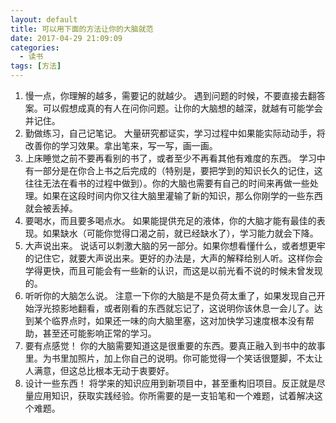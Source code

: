 ```yaml
---
layout: default
title: 可以用下面的方法让你的大脑就范
date: 2017-04-29 21:09:09
categories:
  - 读书
tags: [方法]
---
```


1. 慢一点，你理解的越多，需要记的就越少。
遇到问题的时候，不要直接去翻答案。可以假想成真的有人在问你问题。让你的大脑想的越深，就越有可能学会并记住。
2. 勤做练习，自己记笔记。
大量研究都证实，学习过程中如果能实际动动手，将改善你的学习效果。拿出笔来，写一写，画一画。
3. 上床睡觉之前不要再看别的书了，或者至少不再看其他有难度的东西。
学习中有一部分是在你合上书之后完成的（特别是，要把学到的知识长久的记住，这往往无法在看书的过程中做到）。你的大脑也需要有自己的时间来再做一些处理。如果在这段时间内你又往大脑里灌输了新的知识，那么你刚学的一些东西就会被丢掉。
4. 要喝水，而且要多喝点水。
如果能提供充足的液体，你的大脑才能有最佳的表现。如果缺水（可能你觉得口渴之前，就已经缺水了），学习能力就会下降。
5. 大声说出来。
说话可以刺激大脑的另一部分。如果你想看懂什么，或者想更牢的记住它，就要大声说出来。更好的办法是，大声的解释给别人听。这样你会学得更快，而且可能会有一些新的认识，而这是以前光看不说的时候未曾发现的。
6. 听听你的大脑怎么说。
注意一下你的大脑是不是负荷太重了，如果发现自己开始浮光掠影地翻看，或者刚看的东西就忘记了，这说明你该休息一会儿了。达到某个临界点时，如果还一味的向大脑里塞，这对加快学习速度根本没有帮助，甚至还可能影响正常的学习。
7. 要有点感觉！
你的大脑需要知道这是很重要的东西。要真正融入到书中的故事里。为书里加照片，加上你自己的说明。你可能觉得一个笑话很蹩脚，不太让人满意，但这总比根本无动于衷要好。
8. 设计一些东西！
将学来的知识应用到新项目中，甚至重构旧项目。反正就是尽量应用知识，获取实践经验。你所需要的是一支铅笔和一个难题，试着解决这个难题。
